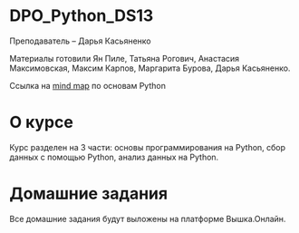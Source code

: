 # DPO_Python_DS13
Преподаватель – Дарья Касьяненко

Материалы готовили Ян Пиле, Татьяна Рогович, Анастасия Максимовская, Максим Карпов, Маргарита Бурова, Дарья Касьяненко.

Ссылка на [mind map](https://miro.com/app/board/uXjVOzqV4V8=/?share_link_id=682127544797) по основам Python

# О курсе

Курс разделен на 3 части: основы программирования на Python, сбор данных с помощью Python, анализ данных на Python.

# Домашние задания

Все домашние задания будут выложены на платформе Вышка.Онлайн.
